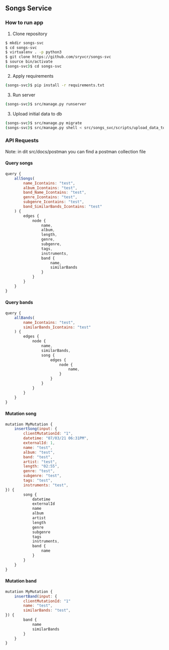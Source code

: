 ## Songs Service

### How to run app

1. Clone repository
```sh
$ mkdir songs-svc
$ cd songs-svc
$ virtualenv . -p python3
$ git clone https://github.com/sryvcr/songs-svc
$ source bin/activate
(songs-svc)$ cd songs-svc
```

2. Apply requirements
```sh
(songs-svc)$ pip install -r requirements.txt
```

3. Run server
```sh
(songs-svc)$ src/manage.py runserver
```

3. Upload initial data to db
```sh
(songs-svc)$ src/manage.py migrate
(songs-svc)$ src/manage.py shell < src/songs_svc/scripts/upload_data_to_db.py
```

### API Requests
Note: in dit src/docs/postman you can find a postman collection file

#### Query songs
```javascript
query {
    allSongs(
        name_Icontains: "test",
        album_Icontains: "test",
        band_Name_Icontains: "test",
        genre_Icontains: "test", 
        subgenre_Icontains: "test",
        band_SimilarBands_Icontains: "test"
    ) {
        edges {
            node {
                name,
                album,
                length,
                genre,
                subgenre,
                tags,
                instruments,
                band {
                    name,
                    similarBands
                }
            }
        }
    }
}
```

#### Query bands
```javascript
query {
    allBands(
        name_Icontains: "test",
        similarBands_Icontains: "test"
    ) {
        edges {
            node {
                name,
                similarBands,
                song {
                    edges {
                        node {
                            name,
                        }
                    }
                }
            }
        }
    }
}
```

#### Mutation song
```javascript
mutation MyMutation {
    insertSong(input: { 
        clientMutationId: "1",
        datetime: "07/03/21 06:31PM",
        externalId: 1,
        name: "test",
        album: "test",
        band: "test",
        artist: "test",
        length: "02:55",
        genre: "test",
        subgenre: "test",
        tags: "test",
        instruments: "test",
}) {
        song {
            datetime
            externalId
            name
            album
            artist
            length
            genre
            subgenre
            tags
            instruments,
            band {
                name
            }
        }
    }
}
```

#### Mutation band
```javascript
mutation MyMutation {
    insertBand(input: { 
        clientMutationId: "1"
        name: "test",
        similarBands: "test",
}) {
        band {
            name
            similarBands
        }
    }
}
```
